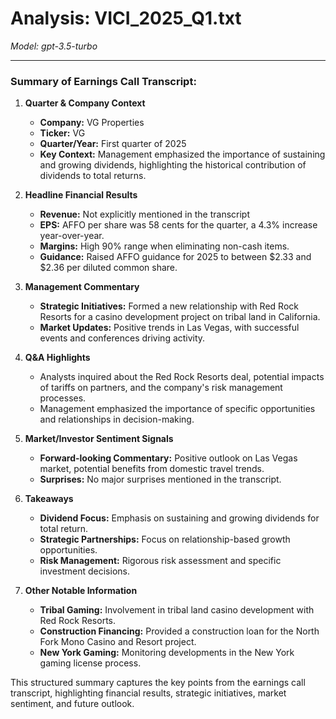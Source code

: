 # Analysis: VICI_2025_Q1.txt

*Model: gpt-3.5-turbo*

---

### Summary of Earnings Call Transcript:

1. **Quarter & Company Context**
   - **Company:** VG Properties
   - **Ticker:** VG
   - **Quarter/Year:** First quarter of 2025
   - **Key Context:** Management emphasized the importance of sustaining and growing dividends, highlighting the historical contribution of dividends to total returns.

2. **Headline Financial Results**
   - **Revenue:** Not explicitly mentioned in the transcript
   - **EPS:** AFFO per share was 58 cents for the quarter, a 4.3% increase year-over-year.
   - **Margins:** High 90% range when eliminating non-cash items.
   - **Guidance:** Raised AFFO guidance for 2025 to between $2.33 and $2.36 per diluted common share.

3. **Management Commentary**
   - **Strategic Initiatives:** Formed a new relationship with Red Rock Resorts for a casino development project on tribal land in California.
   - **Market Updates:** Positive trends in Las Vegas, with successful events and conferences driving activity.

4. **Q&A Highlights**
   - Analysts inquired about the Red Rock Resorts deal, potential impacts of tariffs on partners, and the company's risk management processes.
   - Management emphasized the importance of specific opportunities and relationships in decision-making.

5. **Market/Investor Sentiment Signals**
   - **Forward-looking Commentary:** Positive outlook on Las Vegas market, potential benefits from domestic travel trends.
   - **Surprises:** No major surprises mentioned in the transcript.

6. **Takeaways**
   - **Dividend Focus:** Emphasis on sustaining and growing dividends for total return.
   - **Strategic Partnerships:** Focus on relationship-based growth opportunities.
   - **Risk Management:** Rigorous risk assessment and specific investment decisions.

7. **Other Notable Information**
   - **Tribal Gaming:** Involvement in tribal land casino development with Red Rock Resorts.
   - **Construction Financing:** Provided a construction loan for the North Fork Mono Casino and Resort project.
   - **New York Gaming:** Monitoring developments in the New York gaming license process.

This structured summary captures the key points from the earnings call transcript, highlighting financial results, strategic initiatives, market sentiment, and future outlook.